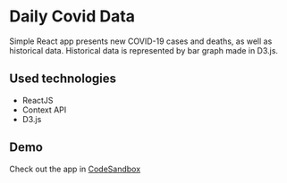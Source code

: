 # Daily Covid Data

Simple React app presents new COVID-19 cases and deaths, as well as historical data. Historical data is represented by bar graph made in D3.js.

## Used technologies

- ReactJS
- Context API
- D3.js

## Demo

Check out the app in [CodeSandbox](https://8dr1d.csb.app/)
